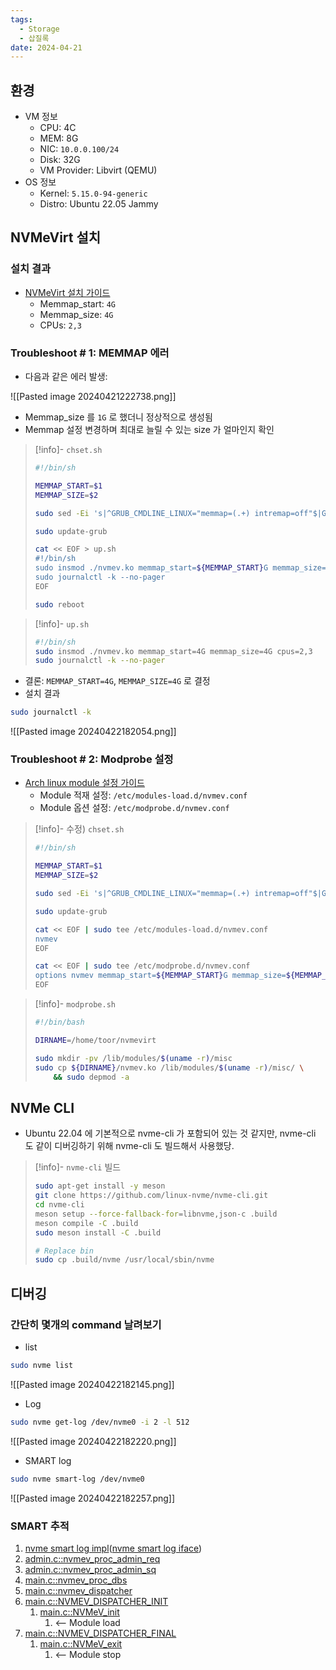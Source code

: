```yaml
---
tags:
  - Storage
  - 삽질록
date: 2024-04-21
---
```


## 환경

- VM 정보
	- CPU: 4C
	- MEM: 8G
	- NIC: `10.0.0.100/24`
	- Disk: 32G
	- VM Provider: Libvirt (QEMU)
- OS 정보
	- Kernel: `5.15.0-94-generic`
	- Distro: Ubuntu 22.05 Jammy

## NVMeVirt 설치

### 설치 결과
- [NVMeVirt 설치 가이드](https://github.com/snu-csl/nvmevirt?tab=readme-ov-file#installation)
	- Memmap_start: `4G`
	- Memmap_size: `4G`
	- CPUs: `2,3`

### Troubleshoot # 1: MEMMAP 에러

- 다음과 같은 에러 발생:

![[Pasted image 20240421222738.png]]

- Memmap_size 를 `1G` 로 했더니 정상적으로 생성됨
- Memmap 설정 변경하며 최대로 늘릴 수 있는 size 가 얼마인지 확인

> [!info]- `chset.sh`
> ```bash
> #!/bin/sh
> 
> MEMMAP_START=$1
> MEMMAP_SIZE=$2
> 
> sudo sed -Ei 's|^GRUB_CMDLINE_LINUX="memmap=(.+) intremap=off"$|GRUB_CMDLINE_LINUX="memmap='$MEMMAP_SIZE'G\\\\\\$'$MEMMAP_START'G intremap=off"|g' /etc/default/grub
> 
> sudo update-grub
> 
> cat << EOF > up.sh
> #!/bin/sh
> sudo insmod ./nvmev.ko memmap_start=${MEMMAP_START}G memmap_size=${MEMMAP_SIZE}G cpus=2,3
> sudo journalctl -k --no-pager
> EOF
> 
> sudo reboot
> ```

> [!info]- `up.sh`
> ```bash
> #!/bin/sh
> sudo insmod ./nvmev.ko memmap_start=4G memmap_size=4G cpus=2,3
> sudo journalctl -k --no-pager
> ```

- 결론: `MEMMAP_START=4G`, `MEMMAP_SIZE=4G` 로 결정
- 설치 결과

```bash
sudo journalctl -k
```

![[Pasted image 20240422182054.png]]

### Troubleshoot # 2: Modprobe 설정

- [Arch linux module 설정 가이드](https://wiki.archlinux.org/title/Kernel_module)
	- Module 적재 설정: `/etc/modules-load.d/nvmev.conf`
	- Module 옵션 설정: `/etc/modprobe.d/nvmev.conf`

> [!info]- 수정) `chset.sh`
> ```bash
> #!/bin/sh
> 
> MEMMAP_START=$1
> MEMMAP_SIZE=$2
> 
> sudo sed -Ei 's|^GRUB_CMDLINE_LINUX="memmap=(.+) intremap=off"$|GRUB_CMDLINE_LINUX="memmap='$MEMMAP_SIZE'G\\\\\\$'$MEMMAP_START'G intremap=off"|g' /etc/default/grub
> 
> sudo update-grub
> 
> cat << EOF | sudo tee /etc/modules-load.d/nvmev.conf
> nvmev
> EOF
> 
> cat << EOF | sudo tee /etc/modprobe.d/nvmev.conf
> options nvmev memmap_start=${MEMMAP_START}G memmap_size=${MEMMAP_SIZE}G cpus=2,3
> EOF
> ```

> [!info]- `modprobe.sh`
> ```bash
> #!/bin/bash
> 
> DIRNAME=/home/toor/nvmevirt
> 
> sudo mkdir -pv /lib/modules/$(uname -r)/misc
> sudo cp ${DIRNAME}/nvmev.ko /lib/modules/$(uname -r)/misc/ \
>     && sudo depmod -a
> ```

## NVMe CLI

- Ubuntu 22.04 에 기본적으로 nvme-cli 가 포함되어 있는 것 같지만, nvme-cli 도 같이 디버깅하기 위해 nvme-cli 도 빌드해서 사용했당.

> [!info]- `nvme-cli` 빌드
> ```bash
> sudo apt-get install -y meson
> git clone https://github.com/linux-nvme/nvme-cli.git
> cd nvme-cli
> meson setup --force-fallback-for=libnvme,json-c .build
> meson compile -C .build
> sudo meson install -C .build
>
> # Replace bin
> sudo cp .build/nvme /usr/local/sbin/nvme
> ```

## 디버깅

### 간단히 몇개의 command 날려보기

- list

```bash
sudo nvme list
```

![[Pasted image 20240422182145.png]]

- Log

```bash
sudo nvme get-log /dev/nvme0 -i 2 -l 512
```

![[Pasted image 20240422182220.png]]

- SMART log

```bash
sudo nvme smart-log /dev/nvme0
```

![[Pasted image 20240422182257.png]]

### SMART 추적

1. [nvme smart log impl](https://github.com/snu-csl/nvmevirt/blob/main/admin.c#L180-L193)([nvme smart log iface](https://github.com/snu-csl/nvmevirt/blob/main/nvme.h#L218-L239))
2. [admin.c::nvmev_proc_admin_req](https://github.com/snu-csl/nvmevirt/blob/main/admin.c#L548-L596)
3. [admin.c::nvmev_proc_admin_sq](https://github.com/snu-csl/nvmevirt/blob/main/admin.c#L598-L617)
4. [main.c::nvmev_proc_dbs](https://github.com/snu-csl/nvmevirt/blob/main/main.c#L114-L157)
5. [main.c::nvmev_dispatcher](https://github.com/snu-csl/nvmevirt/blob/main/main.c#L159-L173)
6. [main.c::NVMEV_DISPATCHER_INIT](https://github.com/snu-csl/nvmevirt/blob/main/main.c#L175-L181)
	1. [main.c::NVMeV_init](https://github.com/snu-csl/nvmevirt/blob/main/main.c#L587-L630)
		1. <-- Module load
7. [main.c::NVMEV_DISPATCHER_FINAL](https://github.com/snu-csl/nvmevirt/blob/main/main.c#L183-L189)
	1. [main.c::NVMeV_exit](https://github.com/snu-csl/nvmevirt/blob/main/main.c#L632-L662)
		1. <-- Module stop